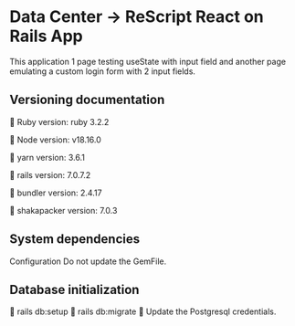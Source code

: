 
# Data Center -> ReScript React on Rails App

This application 1 page testing useState with input field and another page emulating a custom login form with 2 input fields.




## Versioning documentation

:pushpin: Ruby version: ruby 3.2.2

:pushpin: Node version: v18.16.0

:pushpin: yarn version: 3.6.1

:pushpin: rails version: 7.0.7.2

:pushpin: bundler version: 2.4.17

:pushpin: shakapacker version: 7.0.3

## System dependencies

Configuration Do not update the GemFile.

## Database initialization
:pushpin: rails db:setup :pushpin: rails db:migrate
:pushpin: Update the Postgresql credentials.


